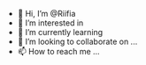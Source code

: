 - 👋 Hi, I’m @Riifia
- 👀 I’m interested in 
- 🌱 I’m currently learning 
- 💞️ I’m looking to collaborate on ...
- 📫 How to reach me ...

<!---
Riifia/Riifia is a ✨ special ✨ repository because its `README.md` (this file) appears on your GitHub profile.
You can click the Preview link to take a look at your changes.
--->
